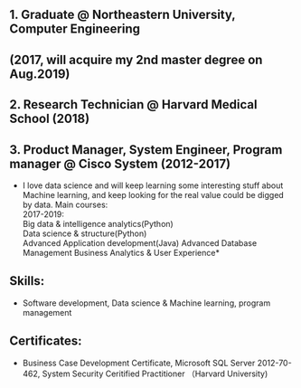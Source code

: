 ## 1. Graduate @ Northeastern University, Computer Engineering  
## (2017, will acquire my 2nd master degree on Aug.2019)  
## 2. Research Technician @ Harvard Medical School (2018)  
## 3. Product Manager, System Engineer, Program manager @ Cisco System (2012-2017)  

*  I love data science and will keep learning some interesting stuff about Machine learning, and keep looking for the real value could be digged by data. Main courses:  
2017-2019:  
            Big data & intelligence analytics(Python)  
            Data science & structure(Python)  
            Advanced Application development(Java)
            Advanced Database Management
            Business Analytics & User Experience*
## Skills:  
*  Software development, Data science & Machine learning, program management  
## Certificates:  
*  Business Case Development Certificate, Microsoft SQL Server 2012-70-462, System Security Ceritified Practitioner （Harvard University)  

